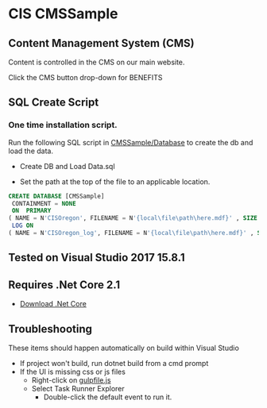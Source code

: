 # CIS CMSSample



## Content Management System (CMS)

Content is controlled in the CMS on our main website. 

Click the CMS button drop-down for BENEFITS


## SQL Create Script

### One time installation script.

Run the following SQL script in [CMSSample/Database](CMSSample/Database) to create the db and load the data.

* Create DB and Load Data.sql

* Set the path at the top of the file to an applicable location.

``` sql
CREATE DATABASE [CMSSample]
 CONTAINMENT = NONE
 ON  PRIMARY 
( NAME = N'CISOregon', FILENAME = N'{local\file\path\here.mdf}' , SIZE = 4096KB , MAXSIZE = UNLIMITED, FILEGROWTH = 10%)
 LOG ON 
( NAME = N'CISOregon_log', FILENAME = N'{local\file\path\here.mdf}' , SIZE = 5512KB , MAXSIZE = 2048GB , FILEGROWTH = 10%)
```

## Tested on Visual Studio 2017 15.8.1

## Requires .Net Core 2.1 
 
* [Download .Net Core](https://www.microsoft.com/net/download)

## Troubleshooting 
These items should happen automatically on build within Visual Studio

* If project won't build, run dotnet build from a cmd prompt
* If the UI is missing css or js files
    * Right-click on [gulpfile.js](CMSSample/src/Benefits.Web/gulpfile.js) 
    * Select Task Runner Explorer 
        * Double-click the default event to run it.





